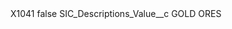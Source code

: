 <?xml version="1.0" encoding="UTF-8"?>
<CustomMetadata xmlns="http://soap.sforce.com/2006/04/metadata" xmlns:xsi="http://www.w3.org/2001/XMLSchema-instance" xmlns:xsd="http://www.w3.org/2001/XMLSchema">
    <label>X1041</label>
    <protected>false</protected>
    <values>
        <field>SIC_Descriptions_Value__c</field>
        <value xsi:type="xsd:string">GOLD ORES</value>
    </values>
</CustomMetadata>
